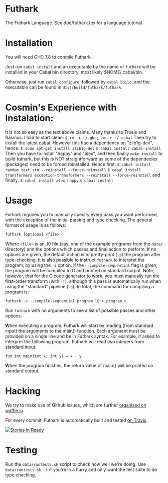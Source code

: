 Futhark
==========

The Futhark Language.  See doc/futhark.tex for a language tutorial.

Installation
============

You will need GHC 7.8 to compile Futhark.

Just run `cabal install` and an executable by the name of `futhark` will be
installed in your Cabal bin directory, most likely $HOME/.cabal/bin.

Otherwise, just run `cabal configure`, followed by `cabal build`, 
and the executable can be found in `dist/build/futhark/futhark`.

Cosmin's Experience with Instalation:
=====================================
It is not so easy as the text above claims. 
Many thanks to Troels and Rasmus. I had to start clean:
    `$ rm -r ~/.ghc; rm -r ~/.cabal`
Then try to install the latest cabal. However this 
had a dependency on "zlib1g-dev", hence:
    `$ sudo apt-get install zlib1g-dev`
    `$ cabal install cabal-install`
Then you have to install "happy" and "alex", and then
finally `make install` to build futhark, but this is 
NOT straightforward as some of the dependecies (packages)
need to be forced reinstalled. Hence first:
    `$ cabal install random text stm --reinstall --force-reinstall`
    `$ cabal install transformers exception-transformers --reinstall --force-reinstall`
and finally:
    `$ cabal install alex happy`
    `$ cabal install`

Usage
=====

Futhark requires you to manually specify every pass you want
performed, with the exception of the initial parsing and type
checking.  The general format of usage is as follows:

    futhark [options] <file>

Where `<file>` is an .l0 file (say, one of the example programs from
the `data/` directory) and the options which passes and final action
to perform.  If no options are given, the default action is to
pretty-print (`-p`) the program after type-checking.  It is also
possible to instruct `futhark` to interpret the program, by using the
`-i` option.  If the `--compile-sequential` flag is given, the program
will be compiled to C and printed on standard output.  Note, however,
that for the C code generator to work, you must manually run the
first-order transform (with `-f`), although this pass is automatically
run when using the "standard" pipeline (`-s`).  In total, the command
for compiling a program is:

    futhark -s --compile-sequential program.l0 > program.c

Run `futhark` with no arguments to see a list of possible passes and
other options.

When executing a program, Futhark will start by reading (from standard
input) the arguments to the main() function.  Each argument must be
provided on a single line and be in Futhark syntax.  For example, if
asked to interpret the following program, Futhark will read two
integers from standard input.

    fun int main(int x, int y) = x + y

When the program finishes, the return value of main() will be printed
on standard output.

Hacking
=======

We try to make use of Github issues, which are further [organised on
waffle.io](https://waffle.io/HIPERFIT/futhark).

For every commit, Futhark is automatically built and tested [on
Travis](https://travis-ci.org/HIPERFIT/futhark).

[![Stories in Ready](https://badge.waffle.io/hiperfit/futhark.png?label=ready&title=Ready)](https://waffle.io/hiperfit/futhark)

Testing
=======

Run the `data/runtests.sh` script to check how well we're doing.  Use
`data/runtests.sh -t` if you're in a hurry and only want the test
suite to do type checking.
